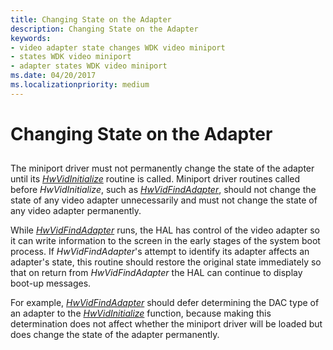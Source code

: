 ```yaml
---
title: Changing State on the Adapter
description: Changing State on the Adapter
keywords:
- video adapter state changes WDK video miniport
- states WDK video miniport
- adapter states WDK video miniport
ms.date: 04/20/2017
ms.localizationpriority: medium
---
```


# Changing State on the Adapter


## <span id="ddk_changing_state_on_the_adapter_gg"></span><span id="DDK_CHANGING_STATE_ON_THE_ADAPTER_GG"></span>


The miniport driver must not permanently change the state of the adapter until its [*HwVidInitialize*](/windows-hardware/drivers/ddi/video/nc-video-pvideo_hw_initialize) routine is called. Miniport driver routines called before *HwVidInitialize*, such as [*HwVidFindAdapter*](/windows-hardware/drivers/ddi/video/nc-video-pvideo_hw_find_adapter), should not change the state of any video adapter unnecessarily and must not change the state of any video adapter permanently.

While [*HwVidFindAdapter*](/windows-hardware/drivers/ddi/video/nc-video-pvideo_hw_find_adapter) runs, the HAL has control of the video adapter so it can write information to the screen in the early stages of the system boot process. If *HwVidFindAdapter*'s attempt to identify its adapter affects an adapter's state, this routine should restore the original state immediately so that on return from *HwVidFindAdapter* the HAL can continue to display boot-up messages.

For example, [*HwVidFindAdapter*](/windows-hardware/drivers/ddi/video/nc-video-pvideo_hw_find_adapter) should defer determining the DAC type of an adapter to the [*HwVidInitialize*](/windows-hardware/drivers/ddi/video/nc-video-pvideo_hw_initialize) function, because making this determination does not affect whether the miniport driver will be loaded but does change the state of the adapter permanently.

 

